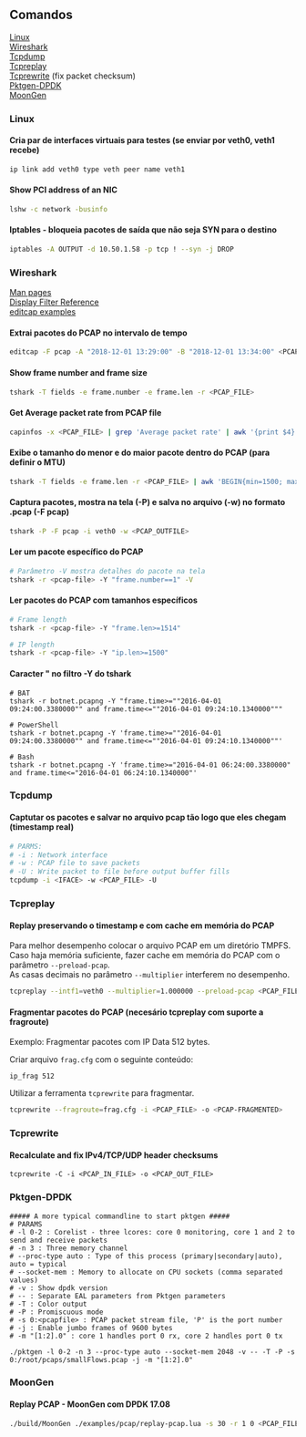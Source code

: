 ## Comandos
[Linux](#linux)  
[Wireshark](#wireshark)  
[Tcpdump](#tcpdump)  
[Tcpreplay](#tcpreplay)  
[Tcprewrite](#tcprewrite) (fix packet checksum)  
[Pktgen-DPDK](#pktgen-dpdk)  
[MoonGen](#moongen)  



### Linux
#### Cria par de interfaces virtuais para testes (se enviar por veth0, veth1 recebe)
```bash
ip link add veth0 type veth peer name veth1
```
#### Show PCI address of an NIC
```bash
lshw -c network -businfo
```

#### Iptables - bloqueia pacotes de saída que não seja SYN para o destino
```bash
iptables -A OUTPUT -d 10.50.1.58 -p tcp ! --syn -j DROP
```

### Wireshark
[Man pages](https://www.wireshark.org/docs/man-pages/)  
[Display Filter Reference](https://osqa-ask.wireshark.org/questions/41152/how-to-check-if-fragmentation-is-happeningfith)  
[editcap examples](https://www.wireshark.org/docs/man-pages/editcap.html#EXAMPLES)  
#### Extrai pacotes do PCAP no intervalo de tempo
```bash
editcap -F pcap -A "2018-12-01 13:29:00" -B "2018-12-01 13:34:00" <PCAP_INFILE> <PCAP_OUTFILE>
```
#### Show frame number and frame size
```bash
tshark -T fields -e frame.number -e frame.len -r <PCAP_FILE>
```
####  Get Average packet rate from PCAP file
```bash
capinfos -x <PCAP_FILE> | grep 'Average packet rate' | awk '{print $4}' | tr -d ',.'
```
#### Exibe o tamanho do menor e do maior pacote dentro do PCAP (para definir o MTU)
```bash
tshark -T fields -e frame.len -r <PCAP_FILE> | awk 'BEGIN{min=1500; max=0}{if ($1<0+min) min=$1; else if($1>0+max) max=$1} END{print "Min packet: "min; print "Max packet: "max}'
```
#### Captura pacotes, mostra na tela (-P) e salva no arquivo (-w) no formato .pcap (-F pcap)
```bash
tshark -P -F pcap -i veth0 -w <PCAP_OUTFILE>
```
#### Ler um pacote específico do PCAP
```bash
# Parâmetro -V mostra detalhes do pacote na tela
tshark -r <pcap-file> -Y "frame.number==1" -V
```
#### Ler pacotes do PCAP com tamanhos específicos
```bash
# Frame length
tshark -r <pcap-file> -Y "frame.len>=1514"

# IP length
tshark -r <pcap-file> -Y "ip.len>=1500"
```
#### Caracter " no filtro -Y do tshark
```
# BAT
tshark -r botnet.pcapng -Y "frame.time>=""2016-04-01 09:24:00.3380000"" and frame.time<=""2016-04-01 09:24:10.1340000"""

# PowerShell
tshark -r botnet.pcapng -Y 'frame.time>=""2016-04-01 09:24:00.3380000"" and frame.time<=""2016-04-01 09:24:10.1340000""'

# Bash
tshark -r botnet.pcapng -Y 'frame.time>="2016-04-01 06:24:00.3380000" and frame.time<="2016-04-01 06:24:10.1340000"'

```

### Tcpdump
#### Captutar os pacotes e salvar no arquivo pcap tão logo que eles chegam (timestamp real)
```bash
# PARMS:
# -i : Network interface
# -w : PCAP file to save packets
# -U : Write packet to file before output buffer fills
tcpdump -i <IFACE> -w <PCAP_FILE> -U
```

### Tcpreplay
#### Replay preservando o timestamp e com cache em memória do PCAP
Para melhor desempenho colocar o arquivo PCAP em um diretório TMPFS.  
Caso haja memória suficiente, fazer cache em memória do PCAP com o parâmetro `--preload-pcap`.  
As casas decimais no parâmetro `--multiplier` interferem no desempenho.
```bash
tcpreplay --intf1=veth0 --multiplier=1.000000 --preload-pcap <PCAP_FILE>
```

#### Fragmentar pacotes do PCAP (necesário tcpreplay com suporte a fragroute)
Exemplo: Fragmentar pacotes com IP Data 512 bytes.  

Criar arquivo `frag.cfg` com o seguinte conteúdo:
```
ip_frag 512
```
Utilizar a ferramenta `tcprewrite` para fragmentar.
```bash
tcprewrite --fragroute=frag.cfg -i <PCAP_FILE> -o <PCAP-FRAGMENTED>
```

### Tcprewrite

#### Recalculate and fix IPv4/TCP/UDP header checksums
```
tcprewrite -C -i <PCAP_IN_FILE> -o <PCAP_OUT_FILE>
```


### Pktgen-DPDK
```
##### A more typical commandline to start pktgen #####
# PARAMS
# -l 0-2 : Corelist - three lcores: core 0 monitoring, core 1 and 2 to send and receive packets
# -n 3 : Three memory channel
# --proc-type auto : Type of this process (primary|secondary|auto), auto = typical
# --socket-mem : Memory to allocate on CPU sockets (comma separated values)
# -v : Show dpdk version
# -- : Separate EAL parameters from Pktgen parameters
# -T : Color output
# -P : Promiscuous mode
# -s 0:<pcapfile> : PCAP packet stream file, 'P' is the port number
# -j : Enable jumbo frames of 9600 bytes
# -m "[1:2].0" : core 1 handles port 0 rx, core 2 handles port 0 tx

./pktgen -l 0-2 -n 3 --proc-type auto --socket-mem 2048 -v -- -T -P -s 0:/root/pcaps/smallFlows.pcap -j -m "[1:2].0"
```

### MoonGen
#### Replay PCAP - MoonGen com DPDK 17.08
```bash
./build/MoonGen ./examples/pcap/replay-pcap.lua -s 30 -r 1 0 <PCAP_FILE>
```
